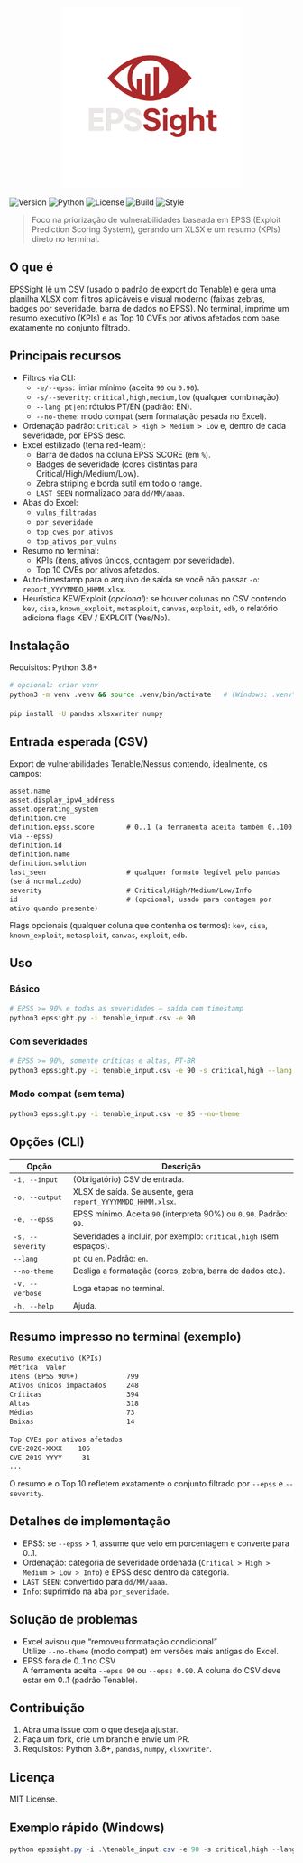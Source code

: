 <p align="center">
  <img src="assets/logo.png" alt="EPSSight Logo" width="320"/>
</p>

<!-- Badges -->
![Version](https://img.shields.io/badge/version-1.0.0-red)
![Python](https://img.shields.io/badge/python-3.8%2B-green)
![License](https://img.shields.io/badge/license-MIT-white)
![Build](https://img.shields.io/badge/build-stable-blue)
![Style](https://img.shields.io/badge/code%20style-black-black)

> Foco na priorização de vulnerabilidades baseada em EPSS (Exploit Prediction Scoring System), gerando um XLSX e um resumo (KPIs) direto no terminal.

## O que é
EPSSight lê um CSV (usado o padrão de export do Tenable) e gera uma planilha XLSX com filtros aplicáveis e visual moderno (faixas zebras, badges por severidade, barra de dados no EPSS). No terminal, imprime um resumo executivo (KPIs) e as Top 10 CVEs por ativos afetados com base exatamente no conjunto filtrado.

## Principais recursos
- Filtros via CLI:
  - `-e/--epss`: limiar mínimo (aceita `90` ou `0.90`).
  - `-s/--severity`: `critical,high,medium,low` (qualquer combinação).
  - `--lang pt|en`: rótulos PT/EN (padrão: EN).
  - `--no-theme`: modo compat (sem formatação pesada no Excel).
- Ordenação padrão: `Critical > High > Medium > Low` e, dentro de cada severidade, por EPSS desc.
- Excel estilizado (tema red-team):
  - Barra de dados na coluna EPSS SCORE (em `%`).
  - Badges de severidade (cores distintas para Critical/High/Medium/Low).
  - Zebra striping e borda sutil em todo o range.
  - `LAST SEEN` normalizado para `dd/MM/aaaa`.
- Abas do Excel:
  - `vulns_filtradas`
  - `por_severidade`
  - `top_cves_por_ativos`
  - `top_ativos_por_vulns`
- Resumo no terminal:
  - KPIs (itens, ativos únicos, contagem por severidade).
  - Top 10 CVEs por ativos afetados.
- Auto-timestamp para o arquivo de saída se você não passar `-o`: `report_YYYYMMDD_HHMM.xlsx`.
- Heurística KEV/Exploit (_opcional_): se houver colunas no CSV contendo `kev`, `cisa`, `known_exploit`, `metasploit`, `canvas`, `exploit`, `edb`, o relatório adiciona flags KEV / EXPLOIT (Yes/No).

## Instalação

Requisitos: Python 3.8+

```bash
# opcional: criar venv
python3 -m venv .venv && source .venv/bin/activate   # (Windows: .venv\Scripts\activate)

pip install -U pandas xlsxwriter numpy
```

## Entrada esperada (CSV)

Export de vulnerabilidades Tenable/Nessus contendo, idealmente, os campos:

```
asset.name
asset.display_ipv4_address
asset.operating_system
definition.cve
definition.epss.score        # 0..1 (a ferramenta aceita também 0..100 via --epss)
definition.id
definition.name
definition.solution
last_seen                    # qualquer formato legível pelo pandas (será normalizado)
severity                     # Critical/High/Medium/Low/Info
id                           # (opcional; usado para contagem por ativo quando presente)
```

Flags opcionais (qualquer coluna que contenha os termos): `kev`, `cisa`, `known_exploit`, `metasploit`, `canvas`, `exploit`, `edb`.

## Uso

### Básico

```bash
# EPSS >= 90% e todas as severidades — saída com timestamp
python3 epssight.py -i tenable_input.csv -e 90
```

### Com severidades

```bash
# EPSS >= 90%, somente críticas e altas, PT-BR
python3 epssight.py -i tenable_input.csv -e 90 -s critical,high --lang pt -o report_epss.xlsx -v
```

### Modo compat (sem tema)

```bash
python3 epssight.py -i tenable_input.csv -e 85 --no-theme
```

## Opções (CLI)

| Opção | Descrição |
|---|---|
| `-i, --input` | (Obrigatório) CSV de entrada. |
| `-o, --output` | XLSX de saída. Se ausente, gera `report_YYYYMMDD_HHMM.xlsx`. |
| `-e, --epss` | EPSS mínimo. Aceita `90` (interpreta 90%) ou `0.90`. Padrão: `90`. |
| `-s, --severity` | Severidades a incluir, por exemplo: `critical,high` (sem espaços). |
| `--lang` | `pt` ou `en`. Padrão: `en`. |
| `--no-theme` | Desliga a formatação (cores, zebra, barra de dados etc.). |
| `-v, --verbose` | Loga etapas no terminal. |
| `-h, --help` | Ajuda. |

## Resumo impresso no terminal (exemplo)

```
Resumo executivo (KPIs)
Métrica  Valor
Itens (EPSS 90%+)            799
Ativos únicos impactados     248
Críticas                     394
Altas                        318
Médias                       73
Baixas                       14

Top CVEs por ativos afetados
CVE-2020-XXXX    106
CVE-2019-YYYY     31
...
```

O resumo e o Top 10 refletem exatamente o conjunto filtrado por `--epss` e `--severity`.

## Detalhes de implementação

- EPSS: se `--epss` > 1, assume que veio em porcentagem e converte para 0..1.
- Ordenação: categoria de severidade ordenada (`Critical > High > Medium > Low > Info`) e EPSS desc dentro da categoria.
- `LAST SEEN`: convertido para `dd/MM/aaaa`.
- `Info`: suprimido na aba `por_severidade`.

## Solução de problemas

- Excel avisou que “removeu formatação condicional”  
  Utilize `--no-theme` (modo compat) em versões mais antigas do Excel.
- EPSS fora de 0..1 no CSV  
  A ferramenta aceita `--epss 90` ou `--epss 0.90`. A coluna do CSV deve estar em 0..1 (padrão Tenable).

## Contribuição

1. Abra uma issue com o que deseja ajustar.  
2. Faça um fork, crie um branch e envie um PR.  
3. Requisitos: Python 3.8+, `pandas`, `numpy`, `xlsxwriter`.

## Licença

MIT License.

## Exemplo rápido (Windows)

```powershell
python epssight.py -i .\tenable_input.csv -e 90 -s critical,high --lang pt -o .\report_epss.xlsx -v
```
